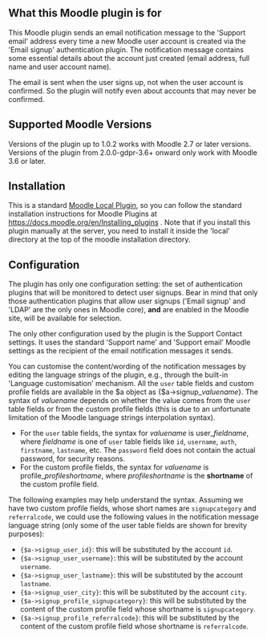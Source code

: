 ## What this Moodle plugin is for ##

This Moodle plugin sends an email notification message to the 'Support
email' address every time a new Moodle user account is created via the
'Email signup' authentication plugin. The notification message
contains some essential details about the account just created (email
address, full name and user account name).

The email is sent when the user signs up, not when the user account is
confirmed. So the plugin will notify even about accounts that may
never be confirmed.

## Supported Moodle Versions ##

Versions of the plugin up to 1.0.2 works with Moodle 2.7 or later
versions. Versions of the plugin from 2.0.0-gdpr-3.6+ onward only
work with Moodle 3.6 or later.

## Installation ##

This is a standard [Moodle Local Plugin](https://docs.moodle.org/dev/Local_plugins),
so you can follow the standard installation instructions for Moodle
Plugins at https://docs.moodle.org/en/Installing_plugins . Note that
if you install this plugin manually at the server, you need to install
it inside the 'local' directory at the top of the moodle installation
directory.

## Configuration ##

The plugin has only one configuration setting: the set of
authentication plugins that will be monitored to detect user
signups. Bear in mind that only those authentication plugins that
allow user signups ('Email signup' and 'LDAP' are the only ones in
Moodle core), **and** are enabled in the Moodle site, will be
available for selection.

The only other configuration used by the plugin is the Support Contact
settings. It uses the standard 'Support name' and 'Support email'
Moodle settings as the recipient of the email notification messages it
sends.

You can customise the content/wording of the notification messages by
editing the language strings of the plugin, e.g., through the built-in
'Language customisation' mechanism. All the ``user`` table fields and
custom profile fields are available in the $a object as
{$a->signup_*valuename*}. The syntax of *valuename* depends on whether
the value comes from the ``user`` table fields or from the custom profile
fields (this is due to an unfortunate limitation of the Moodle
language strings interpolation syntax).

* For the ``user`` table fields, the syntax for *valuename* is
  user\_*fieldname*, where *fieldname* is one of ``user`` table fields like
  ``id``, ``username``, ``auth``, ``firstname``, ``lastname``,
  etc. The ``password`` field does not contain the actual password,
  for security reasons.
* For the custom profile fields, the syntax for *valuename* is
  profile_*profileshortname*, where *profileshortname* is the
  **shortname** of the custom profile field.

The following examples may help understand the syntax. Assuming we
have two custom profile fields, whose short names are
``signupcategory`` and ``referralcode``, we could use the
following values in the notification message language string (only
some of the user table fields are shown for brevity purposes):

* ``{$a->signup_user_id}``: this will be substituted by the account ``id``.
* ``{$a->signup_user_username}``: this will be substituted by the account ``username``.
* ``{$a->signup_user_lastname}``: this will be substituted by the account ``lastname``.
* ``{$a->signup_user_city}``: this will be substituted by the account ``city``.
* ``{$a->signup_profile_signupcategory}``: this will be substituted by
  the content of the custom profile field whose shortname is ``signupcategory``.
* ``{$a->signup_profile_referralcode}``: this will be substituted by
  the content of the custom profile field whose shortname is ``referralcode``.



